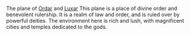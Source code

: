 The plane of [Ordar](Ordar.md) and [Luxar](Luxar.md)
This plane is a place of divine order and benevolent rulership. It is a realm of law and order, and is ruled over by powerful deities. The environment here is rich and lush, with magnificent cities and temples dedicated to the gods.

